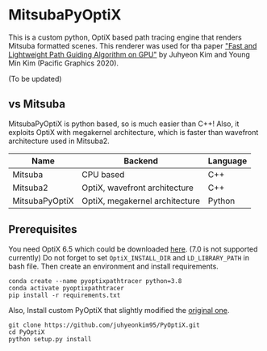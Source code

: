 # MitsubaPyOptiX

This is a custom python, OptiX based path tracing engine that renders Mitsuba formatted scenes.
This renderer was used for tha paper ["Fast and Lightweight Path Guiding Algorithm on GPU"](https://diglib.eg.org/handle/10.2312/pg20211379) by Juhyeon Kim and Young Min Kim (Pacific Graphics 2020).

(To be updated)

## vs Mitsuba
MitsubaPyOptiX is python based, so is much easier than C++!
Also, it exploits OptiX with megakernel architecture, 
which is faster than wavefront architecture used in Mitsuba2.

| Name           | Backend                        | Language         |
|----------------|--------------------------------|------------------|
| Mitsuba        | CPU based                      | C++              |
| Mitsuba2       | OptiX, wavefront architecture  | C++              |
| MitsubaPyOptiX | OptiX, megakernel architecture | Python           |

## Prerequisites
You need OptiX 6.5 which could be downloaded 
[here](https://developer.nvidia.com/designworks/optix/downloads/legacy).
(7.0 is not supported currently)
Do not forget to set `OptiX_INSTALL_DIR` and `LD_LIBRARY_PATH` in bash file.
Then create an environment and install requirements.
```
conda create --name pyoptixpathtracer python=3.8
conda activate pyoptixpathtracer
pip install -r requirements.txt
```

Also, Install custom PyOptiX that slightly modified the [original one](https://github.com/MathGaron/PyOptiX).
```
git clone https://github.com/juhyeonkim95/PyOptiX.git
cd PyOptiX
python setup.py install
```
